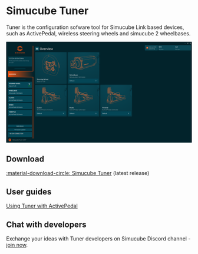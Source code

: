# Simucube Tuner

Tuner is the configuration sofware tool for Simucube Link based devices, such as ActivePedal, wireless steering wheels and simucube 2 wheelbases.

![](overview/assets/Overview.png)

## Download

[:material-download-circle: Simucube Tuner](https://simucubetunerdownloads.s3.eu-west-1.amazonaws.com/SimucubeTunerSetup.exe) (latest release)

## User guides

[Using Tuner with ActivePedal](../ActivePedal/Software/First%20use.md)

## Chat with developers

Exchange your ideas with Tuner developers on Simucube Discord channel - [join now](https://discord.gg/simucube).